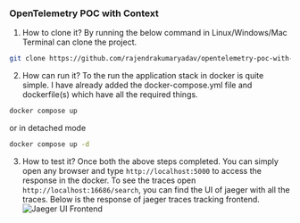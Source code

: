 ### OpenTelemetry POC with Context
1. How to clone it?
By running the below command in Linux/Windows/Mac Terminal can clone the project.
```bash
git clone https://github.com/rajendrakumaryadav/opentelemetry-poc-with-context.git
```
2. How can run it?
To the run the application stack in docker is quite simple. I have already added the docker-compose.yml file and dockerfile(s) which have all the required things.
```bash
docker compose up
```
or in detached mode
```bash
docker compose up -d
```
3. How to test it?
Once both the above steps completed. You can simply open any browser and type `http://localhost:5000` to access the response in the docker.
To see the traces open `http://localhost:16686/search`, you can find the UI of jaeger with all the traces. Below is the response of jaeger traces tracking frontend.
![Jaeger UI Frontend](https://github.com/rajendrakumaryadav/opentelemetry-poc-with-context/assets/13816347/ca0e6426-a817-48a2-a036-f1ec0ef42861)
